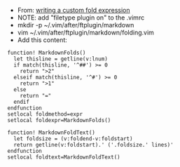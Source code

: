 - From: [writing a custom fold expression](http://vimcasts.org/episodes/writing-a-custom-fold-expression/)
- NOTE: add "filetype plugin on" to the .vimrc
- mkdir -p ~/.vim/after/ftplugin/markdown
- vim ~/.vim/after/ftplugin/markdown/folding.vim
- Add this content:
```
function! MarkdownFolds()
  let thisline = getline(v:lnum)
  if match(thisline, '^##') >= 0
    return ">2"
  elseif match(thisline, '^#') >= 0
    return ">1"
  else
    return "="
  endif
endfunction
setlocal foldmethod=expr
setlocal foldexpr=MarkdownFolds()

function! MarkdownFoldText()
  let foldsize = (v:foldend-v:foldstart)
  return getline(v:foldstart).' ('.foldsize.' lines)'
endfunction
setlocal foldtext=MarkdownFoldText()
```
